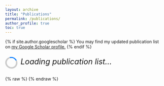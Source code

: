 ```yaml
---
layout: archive
title: "Publications"
permalink: /publications/
author_profile: true
toc: true
---
```


{% if site.author.googlescholar %}
  You may find my updated publication list on <u><a href="{{site.author.googlescholar}}">my Google Scholar profile</a>.</u>
{% endif %}
<br>

<div id="bibbase-container">
    <p id="loading-message" style="display: flex; font-size: 25px; font-style: italic; gap: 10px;"> <span class="spinner"></span> Loading publication list...</p>
  {% raw %}
  <script id="bibbase-script" src="https://bibbase.org/show?bib=https://bibbase.org/f/gSr8DjLGW8y2y2snm/uploaded.bib&jsonp=1"></script>
  {% endraw %}
</div>
<style>
    /* Define the spinning animation */
    @keyframes spin {
        0% { transform: rotate(0deg); }
        100% { transform: rotate(360deg); }
    }
    /* Ensure the spinner is visible and properly styled */
    .spinner {
        width: 30px;
        height: 30px;
        border: 5px solid rgba(0, 0, 0, 0.2); /* Light gray border */
        border-top: 3px solid #007bff; /* Blue top border for spinning effect */
        border-radius: 50%;
        display: inline-block;
        animation: spin 1s linear infinite; /* Ensures continuous rotation */
    }
</style>
<script src="/assets/js/bibbase.js"></script>